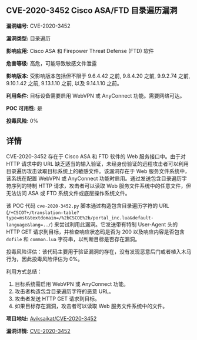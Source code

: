 ## CVE-2020-3452 Cisco ASA/FTD 目录遍历漏洞

**漏洞编号:** CVE-2020-3452

**漏洞类型:** 目录遍历

**影响应用:** Cisco ASA 和 Firepower Threat Defense (FTD) 软件

**危害等级:** 高危，可能导致敏感文件泄露

**影响版本:** 受影响版本包括但不限于 9.6.4.42 之前, 9.8.4.20 之前, 9.9.2.74 之前, 9.10.1.42 之前, 9.13.1.10 之前, 以及 9.14.1.10 之前。

**利用条件:** 目标设备需要启用 WebVPN 或 AnyConnect 功能。需要网络可达。

**POC 可用性:** 是

**投毒风险:** 0%

## 详情

CVE-2020-3452 存在于 Cisco ASA 和 FTD 软件的 Web 服务接口中。由于对 HTTP 请求中的 URL 缺乏适当的输入验证，未经身份验证的远程攻击者可以利用目录遍历攻击读取目标系统上的敏感文件。该漏洞存在于 Web 服务文件系统中，该系统在配置 WebVPN 或 AnyConnect 功能时启用。通过发送包含目录遍历字符序列的特制 HTTP 请求，攻击者可以读取 Web 服务文件系统中的任意文件，但无法访问 ASA 或 FTD 系统文件或底层操作系统文件。

该 POC 代码 `cve-2020-3452.py` 脚本通过构造包含目录遍历字符的 URL (`/+CSCOT+/translation-table?type=mst&textdomain=/%2bCSCOE%2b/portal_inc.lua&default-language&lang=../`) 来尝试利用此漏洞。它发送带有特制 User-Agent 头的 HTTP GET 请求到目标，并检查响应状态码是否为 200 以及响应内容是否包含 `dofile` 和 `common.lua` 字符串，以判断目标是否存在漏洞。

投毒风险评估：该代码主要用于验证漏洞的存在，没有发现恶意后门或者植入木马行为，因此投毒风险评估为 0%。

利用方式总结：
1. 目标系统需启用 WebVPN 或 AnyConnect 功能。
2. 攻击者构造包含目录遍历字符的恶意 URL。
3. 攻击者发送 HTTP GET 请求到目标。
4. 如果目标存在漏洞，攻击者可以读取 Web 服务文件系统中的文件。

**项目地址:** [Aviksaikat/CVE-2020-3452](https://github.com/Aviksaikat/CVE-2020-3452)

**漏洞详情:** [CVE-2020-3452](https://nvd.nist.gov/vuln/detail/CVE-2020-3452)